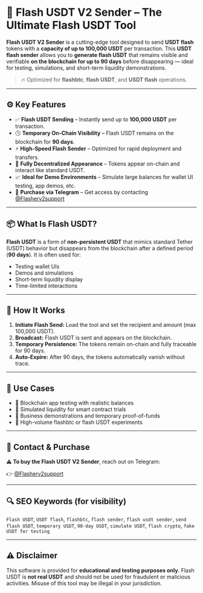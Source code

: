 <h1>🚀 Flash USDT V2 Sender – The Ultimate Flash USDT Tool</h1>

<p><strong>Flash USDT V2 Sender</strong> is a cutting-edge tool designed to send <strong>USDT flash</strong> tokens with a <strong>capacity of up to 100,000 USDT</strong> per transaction. This <strong>USDT flash sender</strong> allows you to <strong>generate flash USDT</strong> that remains visible and verifiable <strong>on the blockchain for up to 90 days</strong> before disappearing — ideal for testing, simulations, and short-term liquidity demonstrations.</p>

<blockquote>🔥 Optimized for <strong>flashbtc</strong>, <strong>flash USDT</strong>, and <strong>USDT flash</strong> operations.</blockquote>

<hr />

<h2>⚙️ Key Features</h2>
<ul>
  <li>✅ <strong>Flash USDT Sending</strong> – Instantly send up to <strong>100,000 USDT</strong> per transaction.</li>
  <li>🕓 <strong>Temporary On-Chain Visibility</strong> – Flash USDT remains on the blockchain for <strong>90 days</strong>.</li>
  <li>⚡ <strong>High-Speed Flash Sender</strong> – Optimized for rapid deployment and transfers.</li>
  <li>🔐 <strong>Fully Decentralized Appearance</strong> – Tokens appear on-chain and interact like standard USDT.</li>
  <li>📈 <strong>Ideal for Demo Environments</strong> – Simulate large balances for wallet UI testing, app demos, etc.</li>
  <li>💬 <strong>Purchase via Telegram</strong> – Get access by contacting <a href="https://t.me/Flasherv2support">@Flasherv2support</a></li>
</ul>

<hr />

<h2>📦 What Is Flash USDT?</h2>
<p><strong>Flash USDT</strong> is a form of <strong>non-persistent USDT</strong> that mimics standard Tether (USDT) behavior but disappears from the blockchain after a defined period (<strong>90 days</strong>). It is often used for:</p>

<ul>
  <li>Testing wallet UIs</li>
  <li>Demos and simulations</li>
  <li>Short-term liquidity display</li>
  <li>Time-limited interactions</li>
</ul>

<hr />

<h2>🔧 How It Works</h2>
<ol>
  <li><strong>Initiate Flash Send:</strong> Load the tool and set the recipient and amount (max 100,000 USDT).</li>
  <li><strong>Broadcast:</strong> Flash USDT is sent and appears on the blockchain.</li>
  <li><strong>Temporary Persistence:</strong> The tokens remain on-chain and fully traceable for 90 days.</li>
  <li><strong>Auto-Expire:</strong> After 90 days, the tokens automatically vanish without trace.</li>
</ol>

<hr />

<h2>📌 Use Cases</h2>
<ul>
  <li>🧪 Blockchain app testing with realistic balances</li>
  <li>🧰 Simulated liquidity for smart contract trials</li>
  <li>💼 Business demonstrations and temporary proof-of-funds</li>
  <li>🚀 High-volume flashbtc or flash USDT experiments</li>
</ul>

<hr />

<h2>💬 Contact & Purchase</h2>
<p><strong>⚠️ To buy the Flash USDT V2 Sender</strong>, reach out on Telegram:</p>
<p>👉 <a href="https://t.me/Flasherv2support">@Flasherv2support</a></p>

<hr />

<h2>🔍 SEO Keywords (for visibility)</h2>
<p>
  <code>Flash USDT</code>,
  <code>USDT flash</code>,
  <code>flashbtc</code>,
  <code>flash sender</code>,
  <code>flash usdt sender</code>,
  <code>send flash USDT</code>,
  <code>temporary USDT</code>,
  <code>90-day USDT</code>,
  <code>simulate USDT</code>,
  <code>flash crypto</code>,
  <code>fake USDT for testing</code>
</p>

<hr />

<h2>⚠️ Disclaimer</h2>
<p>
  This software is provided for <strong>educational and testing purposes only</strong>. Flash USDT is <strong>not real USDT</strong> and should not be used for fraudulent or malicious activities.
  Misuse of this tool may be illegal in your jurisdiction.
</p>
